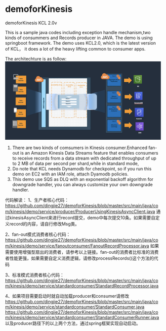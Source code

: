 # demoforKinesis
demoforKinesis KCL 2.0v

This is a sample java codes including exception handle mechanism,two kinds of consummers and Records producer in JAVA. The demo is using springboot framework.
The demo uses KCL2.0, which is the latest version of KCL， it does a lot of the heavy lifting common to consumer apps.

The architechture is as follow:
![image](https://github.com/dingjie27/demoforKinesis/blob/master/images/architecture.png)

1. There are two kinds of comsumers in Kinesis consumer.Enhanced fan-out is an Amazon Kinesis Data Streams feature that enables consumers to receive records from a data stream with dedicated throughput of up to 2 MB of data per second per shard,while in standard mode, 
2. Do note that KCL needs Dynamodb for checkpoint, so if you run this demo on EC2 with an IAM role, attach Dyamodb policies.
3. This demo use SQS as DLQ with an exponential backoff algorithm for downgrade handler, you can always customize your own downgrade handler.


代码解读：
1、生产者核心代码：https://github.com/dingjie27/demoforKinesis/blob/master/src/main/java/com/kinesis/demo/service/producer/ProducerUsingKinesisAsyncClient.java
通过kinesisAsyncClient来进行record提交，demo中每次提交10条。如果需要自定义record的内容，请自行修改Msg类。

2、fan-out模式消费者核心代码：https://github.com/dingjie27/demoforKinesis/blob/master/src/main/java/com/kinesis/demo/service/fanoutconsumer/FanoutRecordProcessor.java
如果需要使用增强型扇出的消费者，请参考以上链接。fan-out的消费者比标准的消费者性能更强，如果需要自定义消费逻辑，请修改processRecords()这个方法的代码

3、标准模式消费者核心代码：https://github.com/dingjie27/demoforKinesis/blob/master/src/main/java/com/kinesis/demo/service/standardconsumer/StandardRecordProcessor.java

4、如果项目需要启动时就自动加载producer和consumer请修改
https://github.com/dingjie27/demoforKinesis/blob/master/src/main/java/com/kinesis/demo/service/standardconsumer/StandardConsumer.java
https://github.com/dingjie27/demoforKinesis/blob/master/src/main/java/com/kinesis/demo/service/standardconsumer/StandardConsumerRunner.java
以及producer路径下的以上两个方法，通过spring框架实现自动启动。
